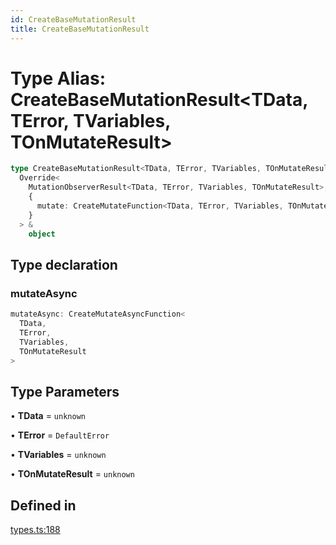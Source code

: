 ```yaml
---
id: CreateBaseMutationResult
title: CreateBaseMutationResult
---
```


# Type Alias: CreateBaseMutationResult\<TData, TError, TVariables, TOnMutateResult\>

```ts
type CreateBaseMutationResult<TData, TError, TVariables, TOnMutateResult> =
  Override<
    MutationObserverResult<TData, TError, TVariables, TOnMutateResult>,
    {
      mutate: CreateMutateFunction<TData, TError, TVariables, TOnMutateResult>
    }
  > &
    object
```

## Type declaration

### mutateAsync

```ts
mutateAsync: CreateMutateAsyncFunction<
  TData,
  TError,
  TVariables,
  TOnMutateResult
>
```

## Type Parameters

• **TData** = `unknown`

• **TError** = `DefaultError`

• **TVariables** = `unknown`

• **TOnMutateResult** = `unknown`

## Defined in

[types.ts:188](https://github.com/TanStack/query/blob/main/packages/angular-query-experimental/src/types.ts#L188)

